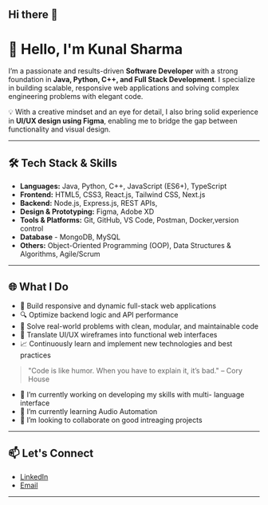 ## Hi there 👋


# 👋 Hello, I'm Kunal Sharma

I’m a passionate and results-driven **Software Developer** with a strong foundation in **Java, Python, C++, and Full Stack Development**. I specialize in building scalable, responsive web applications and solving complex engineering problems with elegant code.

💡 With a creative mindset and an eye for detail, I also bring solid experience in **UI/UX design using Figma**, enabling me to bridge the gap between functionality and visual design.

---

## 🛠️ Tech Stack & Skills

- **Languages:** Java, Python, C++, JavaScript (ES6+), TypeScript  
- **Frontend:** HTML5, CSS3, React.js, Tailwind CSS, Next.js  
- **Backend:** Node.js, Express.js, REST APIs,  
- **Design & Prototyping:** Figma, Adobe XD  
- **Tools & Platforms:** Git, GitHub, VS Code, Postman, Docker,version control
- **Database** - MongoDB, MySQL
- **Others:** Object-Oriented Programming (OOP), Data Structures & Algorithms, Agile/Scrum

---

## 🌐 What I Do

- 🚀 Build responsive and dynamic full-stack web applications  
- 🔍 Optimize backend logic and API performance  
- 🧠 Solve real-world problems with clean, modular, and maintainable code  
- 🎨 Translate UI/UX wireframes into functional web interfaces  
- 📈 Continuously learn and implement new technologies and best practices


> "Code is like humor. When you have to explain it, it’s bad." – Cory House



- 🔭 I’m currently working on  developing my skills with multi- language interface
- 🌱 I’m currently learning Audio Automation
- 👯 I’m looking to collaborate on good intreaging projects
---

## 📫 Let's Connect

- [LinkedIn](https://linkedin.com/in/kunal-sharma2311)  
- [Email](mailto:kunal.cnst@gmail.com)

---

